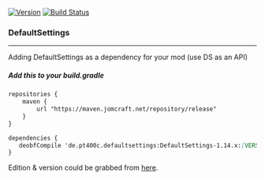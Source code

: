 [![Version](https://img.shields.io/maven-metadata/v/https/maven.jomcraft.net/repository/release/de/pt400c/defaultsettings/DefaultSettings-1.14.x/maven-metadata.xml.svg?label=latest)](https://maven.jomcraft.net/#artifact/de.pt400c.defaultsettings/DefaultSettings-1.14.x) [![Build Status](https://gitlab.com/jomcraft-sources/defaultsettings/badges/1.14.x/pipeline.svg)](https://gitlab.com/jomcraft-sources/defaultsettings/tree/1.14.x)

### DefaultSettings

---

Adding DefaultSettings as a dependency for your mod (use DS as an API)

##### Add this to your build.gradle

```md
repositories {
    maven {
        url "https://maven.jomcraft.net/repository/release"
    }
}

dependencies {
   deobfCompile 'de.pt400c.defaultsettings:DefaultSettings-1.14.x:[VERSION]'
}
```

Edition & version could be grabbed from [here](https://maven.jomcraft.net/repository/release/de/pt400c/defaultsettings/).